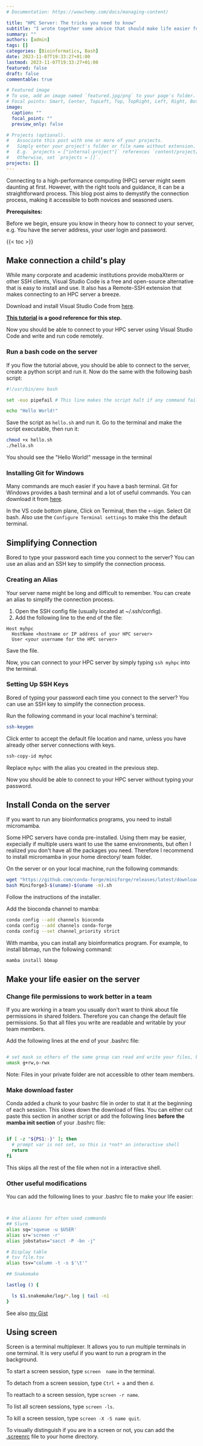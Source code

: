 ```yaml
---
# Documentation: https://wowchemy.com/docs/managing-content/

title: "HPC Server: The tricks you need to know"
subtitle: "I wrote together some advice that should make life easier for those working with a cluster"
summary: ""
authors: [admin]
tags: []
categories: [Bioinformatics, Bash]
date: 2023-11-07T19:33:27+01:00
lastmod: 2023-11-07T19:33:27+01:00
featured: false
draft: false
commentable: true

# Featured image
# To use, add an image named `featured.jpg/png` to your page's folder.
# Focal points: Smart, Center, TopLeft, Top, TopRight, Left, Right, BottomLeft, Bottom, BottomRight.
image:
  caption: ""
  focal_point: ""
  preview_only: false

# Projects (optional).
#   Associate this post with one or more of your projects.
#   Simply enter your project's folder or file name without extension.
#   E.g. `projects = ["internal-project"]` references `content/project/deep-learning/index.md`.
#   Otherwise, set `projects = []`.
projects: []
---
```




Connecting to a high-performance computing (HPC) server might seem daunting at first.
However, with the right tools and guidance, it can be a straightforward process.
This blog post aims to demystify the connection process, making it accessible to both novices and seasoned users.

**Prerequisites:**

Before we begin, ensure you know in theory how to connect to your server, e.g. You have the server address, your user login and password.

{{< toc >}}

## Make connection a child's play

While many corporate and academic institutions provide mobaXterm or other SSH clients, Visual Studio Code is a free and open-source alternative that is easy to install and use.
It also has a Remote-SSH extension that makes connecting to an HPC server a breeze.

Download and install Visual Studio Code from [here](https://code.visualstudio.com/download).

**[This tutorial](https://carleton.ca/scs/2023/vscode-remote-access-and-code-editing/) is a good reference for this step.**

Now you should be able to connect to your HPC server using Visual Studio Code and write and run code remotely.

### Run a bash code on the server

If you flow the tutorial above, you should be able to connect to the server, create a python script and run it. Now do the same with the following bash script:

```bash
#!/usr/bin/env bash

set -euo pipefail # This line makes the script halt if any command fails, quite useful to avoid errors

echo "Hello World!"
```
Save the script as `hello.sh` and run it.
Go to the terminal and make the script executable, then run it:

```bash
chmod +x hello.sh
./hello.sh
```

You should see the "Hello World!" message in the terminal


### Installing Git for Windows

Many commands are much easier if you have a bash terminal. Git for Windows provides a bash terminal and a lot of useful commands. You can download it from [here](https://git-scm.com/download/win).

In the VS code bottom plane, Click on Terminal, then the `+`-sign. Select Git bash. Also use the `Configure Terminal settings` to make this the default terminal. 

## Simplifying Connection


Bored to type your password each time you connect to the server? You can use an alias and an SSH key to simplify the connection process.

### Creating an Alias

Your server name might be long and difficult to remember. You can create an alias to simplify the connection process.

1. Open the SSH config file (usually located at ~/.ssh/config).
2. Add the following line to the end of the file:

```
Host myhpc
  HostName <hostname or IP address of your HPC server>
  User <your username for the HPC server>
```

Save the file.

Now, you can connect to your HPC server by simply typing `ssh myhpc` into the terminal.



### Setting Up SSH Keys

Bored of typing your password each time you connect to the server? You can use an SSH key to simplify the connection process.

Run the following command in your local machine's terminal:

``` bash
ssh-keygen
```
Click enter to accept the default file location and name, unless you have already other server connections with keys.


``` bash
ssh-copy-id myhpc
```

Replace `myhpc` with the alias you created in the previous step.

Now you should be able to connect to your HPC server without typing your password.



## Install Conda on the server

If you want to run any bioinformatics programs, you need to install micromamba.

Some HPC servers have conda pre-installed. Using them may be easier, expecially if multiple users want to use the same environments, but often I realized you don't have all the packages you need. Therefore I recommend to install micromamba in your home directory/ team folder.

On the server or on your local machine, run the following commands: 

```bash
wget "https://github.com/conda-forge/miniforge/releases/latest/download/Miniforge3-$(uname)-$(uname -m).sh"
bash Miniforge3-$(uname)-$(uname -m).sh
```

Follow the instructions of the installer.

Add the bioconda channel to mamba:
```bash
conda config --add channels bioconda
conda config --add channels conda-forge
conda config --set channel_priority strict
```



With mamba, you can install any bioinformatics program. For example, to install bbmap, run the following command:

```bash
mamba install bbmap
```


## Make your life easier on the server

### Change file permissions to work better in a team

If you are working in a team you usually don't want to think about file permissions in shared folders. Therefore you can change the default file permissions. So that all files you write are readable and writable by your team members.

Add the following lines at the end of your .bashrc file:

```bash

# set mask so others of the same group can read and write your files, by default
umask g+rw,o-rwx

```
Note: Files in your private folder are not accessible to other team members. 

### Make download faster
Conda added a chunk to your bashrc file in order to stat it at the beginning of each session. This slows down the download of files. You can either cut paste this section in another script or add the following lines **before the mamba init section** of your .bashrc file:


```bash

if [ -z "${PS1:-}" ]; then
  # prompt var is not set, so this is *not* an interactive shell
  return
fi

```

This skips all the rest of the file when not in a interactive shell.

### Other useful modifications

You can add the following lines to your .bashrc file to make your life easier:

```bash


# Use aliases for often used commands
## Slurm
alias sq='squeue -u $USER'
alias sr='screen -r'
alias jobstatus="sacct -P -bn -j"

# Display table 
# tsv file.tsv
alias tsv="column -t -s $'\t'"

## Snakemake

lastlog () {

  ls $1.snakemake/log/*.log | tail -n1
}

```

See also [my Gist](https://gist.github.com/SilasK/fcfee200405196ae12588824591766ec)

## Using screen

Screen is a terminal multiplexer. It allows you to run multiple terminals in one terminal. It is very useful if you want to run a program in the background.

To start a screen session, type `screen  name` in the terminal.

To detach from a screen session, type `Ctrl + a` and then `d`.

To reattach to a screen session, type `screen -r name`.

To list all screen sessions, type `screen -ls`.

To kill a screen session, type `screen -X -S name quit`.


To visually distinguish if you are in a screen or not, you can add the [.screenrc](https://gist.github.com/SilasK/fcfee200405196ae12588824591766ec) file to your home directory.
